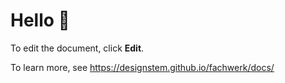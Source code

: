 # Hello 🌚

To edit the document, click **Edit**.

To learn more, see https://designstem.github.io/fachwerk/docs/
